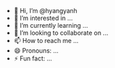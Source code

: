 - 👋 Hi, I’m @hyangyanh
- 👀 I’m interested in ...
- 🌱 I’m currently learning ...
- 💞️ I’m looking to collaborate on ...
- 📫 How to reach me ...
- 😄 Pronouns: ...
- ⚡ Fun fact: ...

<!---
hyangyanh/hyangyanh is a ✨ special ✨ repository because its `README.md` (this file) appears on your GitHub profile.
You can click the Preview link to take a look at your changes.
--->
